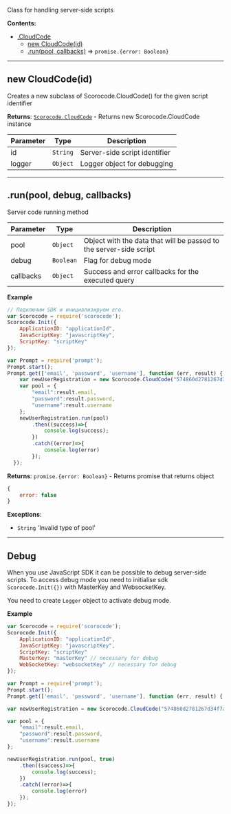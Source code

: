 <a name="Scorocode.CloudCode"></a>

Class for handling server-side scripts 

**Contents:**

* [.CloudCode](#Scorocode.CloudCode)
    * [new CloudCode(id)](#new_Scorocode.CloudCode_new)
    * [.run(pool, callbacks)](#Scorocode.CloudCode+run) ⇒ <code>promise.{error: Boolean}</code>

----------------------------------------------------------------------------------------------

<a name="new_Scorocode.CloudCode_new"></a>

## new CloudCode(id)

Creates a new subclass of Scorocode.CloudCode() for the given script identifier


**Returns**: <code>[Scorocode.CloudCode](#Scorocode.CloudCode)</code> - Returns new Scorocode.CloudCode instance

| Parameter  | Type | Description |
| --- | --- | --- |
| id | <code>String</code> | Server-side script identifier |
| logger | <code>Object</code> | Logger object for debugging |


----------------------------------------------------------------------------------------------

<a name="Scorocode.CloudCode+run"></a>

## .run(pool, debug, callbacks) 

Server code running method

| Parameter  | Type | Description |
| --- | --- | --- |
| pool | <code>Object</code> | Object with the data that will be passed to the server-side script |
| debug | <code>Boolean</code> | Flag for debug mode  |
| callbacks | <code>Object</code> | Success and error callbacks for the executed query |

**Example**

```js
// Подключим SDK и инициализируем его. 
var Scorocode = require('scorocode');
Scorocode.Init({
    ApplicationID: "applicationId",
    JavaScriptKey: "javascriptKey",
    ScriptKey: "scriptKey"
});

var Prompt = require('prompt');
Prompt.start();
Prompt.get(['email', 'password', 'username'], function (err, result) {
    var newUserRegistration = new Scorocode.CloudCode("574860d2781267d34f7a2415");
    var pool = {
        "email":result.email,
        "password":result.password,
        "username":result.username
    };
    newUserRegistration.run(pool)
        .then((success)=>{
            console.log(success);
        })
        .catch((error)=>{
            console.log(error)
        });
  });
```

**Returns**: <code>promise.{error: Boolean}</code> - Returns promise that returns object 

```js
{
    error: false
}
```

**Exceptions**:

- <code>String</code> 'Invalid type of pool'

----------------------------------------------------------------------------------------------

## Debug

When you use JavaScript SDK it can be possible to debug server-side scripts. To access debug mode you need to initialise sdk <code>Scorocode.Init({})</code> with MasterKey and WebsocketKey. 

You need to create <code>Logger</code> object to activate debug mode.

**Example**

```js
var Scorocode = require('scorocode');
Scorocode.Init({
    ApplicationID: "applicationId",
    JavaScriptKey: "javascriptKey",
    ScriptKey: "scriptKey"
    MasterKey: "masterKey" // necessary for debug
    WebSocketKey: "websocketKey" // necessary for debug
});

var Prompt = require('prompt');
Prompt.start();
Prompt.get(['email', 'password', 'username'], function (err, result) {

var newUserRegistration = new Scorocode.CloudCode("574860d2781267d34f7a2415", {logger: new Scorocode.Logger()});

var pool = {
    "email":result.email,
    "password":result.password,
    "username":result.username
};

newUserRegistration.run(pool, true)
    .then((success)=>{
        console.log(success);
    })
    .catch((error)=>{
        console.log(error)
    });
});
```
